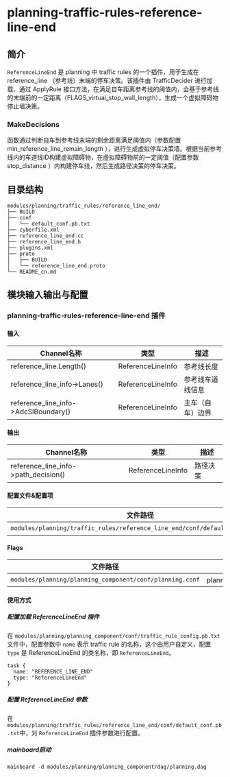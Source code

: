 planning-traffic-rules-reference-line-end
==============

## 简介
`ReferenceLineEnd` 是 planning 中 traffic rules 的一个插件，用于生成在 reference_line （参考线）末端的停车决策。该插件由 TrafficDecider 进行加载，通过 ApplyRule 接口方法，在满足自车距离参考线的阈值内，会基于参考线的末端前的一定距离（FLAGS_virtual_stop_wall_length），生成一个虚拟障碍物停止墙决策。

### MakeDecisions
函数通过判断自车到参考线末端的剩余距离满足阈值内（参数配置 min_reference_line_remain_length ），进行生成虚拟停车决策墙。根据当前参考线内的车道线ID构建虚拟障碍物，在虚拟障碍物前的一定阈值（配置参数 stop_distance ）内构建停车线，然后生成路径决策的停车决策。

## 目录结构
```shell
modules/planning/traffic_rules/reference_line_end/
├── BUILD
├── conf
│   └── default_conf.pb.txt
├── cyberfile.xml
├── reference_line_end.cc
├── reference_line_end.h
├── plugins.xml
├── proto
│   ├── BUILD
│   └── reference_line_end.proto
└── README_cn.md
```

## 模块输入输出与配置

### planning-traffic-rules-reference-line-end 插件

#### 输入
| Channel名称 | 类型 | 描述 |
| --- | --- | --- |
| reference_line.Length() | ReferenceLineInfo | 参考线长度 |
| reference_line_info->Lanes() | ReferenceLineInfo | 参考线车道线信息 |
| reference_line_info->AdcSlBoundary() | ReferenceLineInfo | 主车（自车）边界 |

#### 输出
| Channel名称 | 类型 | 描述 |
| --- | --- | --- |
| reference_line_info->path_decision() | ReferenceLineInfo | 路径决策 |

#### 配置文件&配置项
| 文件路径 | 类型/结构 | <div style="width: 300pt">说明</div> |
| ---- | ---- | ---- |
| `modules/planning/traffic_rules/reference_line_end/conf/default_conf.pb.txt` | apollo::planning::ReferenceLineEndConfig | ReferenceLineEnd 插件的配置文件 |

#### Flags

| 文件路径                                            |  <div style="width: 300pt">说明</div> |
| --------------------------------------------------- |  ------------------------------------ |
| `modules/planning/planning_component/conf/planning.conf` |  planning模块的flag配置文件           |

#### 使用方式
##### 配置加载 ReferenceLineEnd 插件
在 `modules/planning/planning_component/conf/traffic_rule_config.pb.txt` 文件中，配置参数中 `name` 表示 traffic rule 的名称，这个由用户自定义，配置 `type` 是 ReferenceLineEnd 的类名称，即 `ReferenceLineEnd`。
```
task {
  name: "REFERENCE_LINE_END"
  type: "ReferenceLineEnd"
}
```

##### 配置 ReferenceLineEnd 参数
在`modules/planning/traffic_rules/reference_line_end/conf/default_conf.pb.txt`中，对 `ReferenceLineEnd` 插件参数进行配置。

##### mainboard启动
```shell
mainboard -d modules/planning/planning_component/dag/planning.dag
```